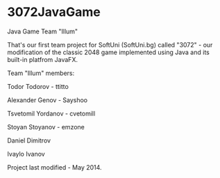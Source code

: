 3072JavaGame
============

Java Game Team "Illum"

That's our first team project for SoftUni (SoftUni.bg) called "3072" - our modification of the classic 2048 game implemented 
using Java and its built-in platfrom JavaFX.

Team "Illum" members:

Todor Todorov - ttitto

Alexander Genov - Sayshoo

Tsvetomil Yordanov - cvetomill

Stoyan Stoyanov - emzone

Daniel Dimitrov

Ivaylo Ivanov



Project last modified - May 2014.
